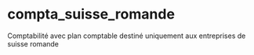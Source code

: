 # compta_suisse_romande
Comptabilité avec plan comptable destiné uniquement aux entreprises de suisse romande 
